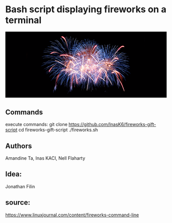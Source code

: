# Bash script displaying fireworks on a terminal
![](img/fireworks.png)
## Commands
execute commands:
git clone https://github.com/InasK6/fireworks-gift-script
cd fireworks-gift-script
./fireworks.sh


## Authors
Amandine Ta, Inas KACI, Nell Flaharty

## Idea: 
Jonathan Filin

## source:
https://www.linuxjournal.com/content/fireworks-command-line

